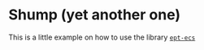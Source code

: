 # Shump (yet another one)

This is a little example on how to use the library [`ept-ecs`](https://www.npmjs.com/package/ept-ecs)


